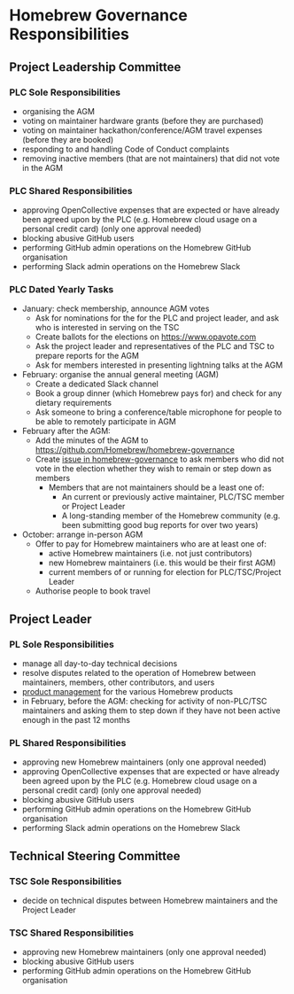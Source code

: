 # Homebrew Governance Responsibilities

## Project Leadership Committee

### PLC Sole Responsibilities

- organising the AGM
- voting on maintainer hardware grants (before they are purchased)
- voting on maintainer hackathon/conference/AGM travel expenses (before they are booked)
- responding to and handling Code of Conduct complaints
- removing inactive members (that are not maintainers) that did not vote in the AGM

### PLC Shared Responsibilities

- approving OpenCollective expenses that are expected or have already been agreed upon by the PLC (e.g. Homebrew cloud usage on a personal credit card) (only one approval needed)
- blocking abusive GitHub users
- performing GitHub admin operations on the Homebrew GitHub organisation
- performing Slack admin operations on the Homebrew Slack

### PLC Dated Yearly Tasks

- January: check membership, announce AGM votes
  - Ask for nominations for the for the PLC and project leader, and ask who is interested in serving on the TSC
  - Create ballots for the elections on https://www.opavote.com
  - Ask the project leader and representatives of the PLC and TSC to prepare reports for the AGM
  - Ask for members interested in presenting lightning talks at the AGM
- February: organise the annual general meeting (AGM)
  - Create a dedicated Slack channel
  - Book a group dinner (which Homebrew pays for) and check for any dietary requirements
  - Ask someone to bring a conference/table microphone for people to be able to remotely participate in AGM
- February after the AGM:
  - Add the minutes of the AGM to https://github.com/Homebrew/homebrew-governance
  - Create [issue in homebrew-governance](https://github.com/homebrew/homebrew-governance/issues) to ask members who did not vote in the election whether they wish to remain or step down as members
    - Members that are not maintainers should be a least one of:
      - An current or previously active maintainer, PLC/TSC member or Project Leader
      - A long-standing member of the Homebrew community (e.g. been submitting good bug reports for over two years)
- October: arrange in-person AGM
  - Offer to pay for Homebrew maintainers who are at least one of:
    - active Homebrew maintainers (i.e. not just contributors)
    - new Homebrew maintainers (i.e. this would be their first AGM)
    - current members of or running for election for PLC/TSC/Project Leader
  - Authorise people to book travel

## Project Leader

### PL Sole Responsibilities

- manage all day-to-day technical decisions
- resolve disputes related to the operation of Homebrew between maintainers, members, other contributors, and users
- [product management](https://en.wikipedia.org/wiki/Product_management) for the various Homebrew products
- in February, before the AGM: checking for activity of non-PLC/TSC maintainers and asking them to step down if they have not been active enough in the past 12 months

### PL Shared Responsibilities

- approving new Homebrew maintainers (only one approval needed)
- approving OpenCollective expenses that are expected or have already been agreed upon by the PLC (e.g. Homebrew cloud usage on a personal credit card) (only one approval needed)
- blocking abusive GitHub users
- performing GitHub admin operations on the Homebrew GitHub organisation
- performing Slack admin operations on the Homebrew Slack

## Technical Steering Committee

### TSC Sole Responsibilities

- decide on technical disputes between Homebrew maintainers and the Project Leader

### TSC Shared Responsibilities

- approving new Homebrew maintainers (only one approval needed)
- blocking abusive GitHub users
- performing GitHub admin operations on the Homebrew GitHub organisation
